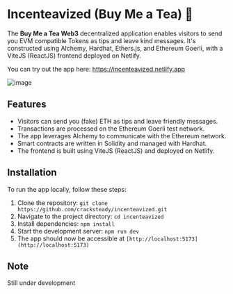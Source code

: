 # Incenteavized (Buy Me a Tea) 🍵

The **Buy Me a Tea Web3** decentralized application enables visitors to send you EVM compatible Tokens as tips and leave kind messages. It's constructed using Alchemy, Hardhat, Ethers.js, and Ethereum Goerli, with a ViteJS (ReactJS) frontend deployed on Netlify.

You can try out the app here: https://incenteavized.netlify.app


![image](https://github.com/cracksteady/incenteavized/assets/154499836/609399c7-3449-4ffb-bd6c-fd433bbfd587)



## Features

- Visitors can send you (fake) ETH as tips and leave friendly messages.
- Transactions are processed on the Ethereum Goerli test network.
- The app leverages Alchemy to communicate with the Ethereum network.
- Smart contracts are written in Solidity and managed with Hardhat.
- The frontend is built using ViteJS (ReactJS) and deployed on Netlify.

## Installation

To run the app locally, follow these steps:

1. Clone the repository: `git clone https://github.com/cracksteady/incenteavized.git`
2. Navigate to the project directory: `cd incenteavized`
3. Install dependencies: `npm install`
4. Start the development server: `npm run dev`
5. The app should now be accessible at `[http://localhost:5173](http://localhost:5173)`

## Note

Still under development
